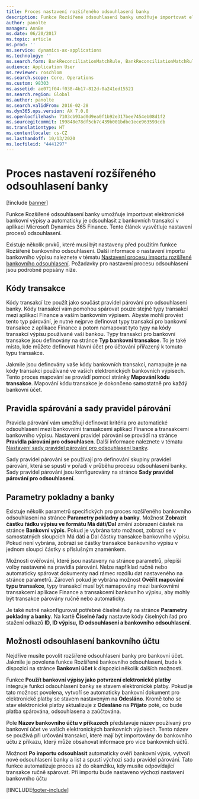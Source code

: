 ```yaml
---
title: Proces nastavení rozšířeného odsouhlasení banky
description: Funkce Rozšířené odsouhlasení banky umožňuje importovat elektronické bankovní výpisy a automaticky je odsouhlasit z bankovních transakcí v aplikaci Microsoft Dynamics 365 Finance. Tento článek vysvětluje nastavení procesů odsouhlasení.
author: panolte
manager: AnnBe
ms.date: 06/20/2017
ms.topic: article
ms.prod: ''
ms.service: dynamics-ax-applications
ms.technology: ''
ms.search.form: BankReconciliationMatchRule, BankReconciliationMatchRuleSet
audience: Application User
ms.reviewer: roschlom
ms.search.scope: Core, Operations
ms.custom: 98303
ms.assetid: ae071f04-f038-4b17-812d-0a241ed15521
ms.search.region: Global
ms.author: panolte
ms.search.validFrom: 2016-02-28
ms.dyn365.ops.version: AX 7.0.0
ms.openlocfilehash: 7103cb93ad0d9ea0f1b92e317bee7454eb08d1f2
ms.sourcegitcommit: 199848e78df5cb7c439b001bdbe1ece963593cdb
ms.translationtype: HT
ms.contentlocale: cs-CZ
ms.lasthandoff: 10/13/2020
ms.locfileid: "4441297"
---
```

# <a name="advanced-bank-reconciliation-setup-process"></a>Proces nastavení rozšířeného odsouhlasení banky

[!include [banner](../includes/banner.md)]

Funkce Rozšířené odsouhlasení banky umožňuje importovat elektronické bankovní výpisy a automaticky je odsouhlasit z bankovních transakcí v aplikaci Microsoft Dynamics 365 Finance. Tento článek vysvětluje nastavení procesů odsouhlasení.  

Existuje několik prvků, které musí být nastaveny před použitím funkce Rozšířené bankovního odsouhlasení. Další informace o nastavení importu bankovního výpisu naleznete v tématu [Nastavení procesu importu rozšířené bankovního odsouhlasení](set-up-advanced-bank-reconciliation-import-process.md).  Požadavky pro nastavení procesu odsouhlasení jsou podrobně popsány níže.

## <a name="transaction-codes"></a>Kódy transakce
Kódy transakcí lze použít jako součást pravidel párování pro odsouhlasení banky. Kódy transakcí vám pomohou spárovat pouze stejné typy transakcí mezi aplikací Finance a vaším bankovním výpisem. Abyste mohli provést tento typ párování, je nutné nejprve definovat typy transakcí pro bankovní transakce z aplikace Finance a potom namapovat tyto typy na kódy transakcí výpisu používané vaší bankou. Typy transakcí pro bankovní transakce jsou definovány na stránce **Typ bankovní transakce**. To je také místo, kde můžete definovat hlavní účet pro účtování přiřazený k tomuto typu transakce. 

Jakmile jsou definovány vaše kódy bankovních transakcí, namapujte je na kódy transakcí používané ve vašich elektronických bankovních výpisech. Tento proces mapování se provádí pomocí stránky **Mapování kódu transakce**. Mapování kódu transakce je dokončeno samostatně pro každý bankovní účet.

## <a name="matching-rules-and-matching-rule-sets"></a>Pravidla spárování a sady pravidel párování
Pravidla párování vám umožňují definovat kritéria pro automatické odsouhlasení mezi bankovními transakcemi aplikací Finance a transakcemi bankovního výpisu. Nastavení pravidel párování se provádí na stránce **Pravidla párování pro odsouhlasen**. Další informace naleznete v tématu [Nastavení sady pravidel párování pro odsouhlasení banky](set-up-bank-reconciliation-matching-rules.md). 

Sady pravidel párování se používají pro definování skupiny pravidel párování, která se spustí v pořadí v průběhu procesu odsouhlasení banky.  Sady pravidel párování jsou konfigurovány na stránce **Sady pravidel párování pro odsouhlasení**.

## <a name="cash-and-bank-management-parameters"></a>Parametry pokladny a banky
Existuje několik parametrů specifických pro proces rozšířeného bankovního odsouhlasení na stránce **Parametry pokladny a banky**.  Možnost **Zobrazit částku řádku výpisu ve formátu Má dáti/Dal** změní zobrazení částek na stránce **Bankovní výpis**. Pokud je vybrána tato možnost, zobrazí se v samostatných sloupcích Má dáti a Dal částky transakce bankovního výpisu. Pokud není vybrána, zobrazí se částky transakce bankovního výpisu v jednom sloupci částky s příslušným znaménkem. 

Možnosti ověřování, které jsou nastaveny na stránce parametrů, přepíší volby nastavené na pravidla párování. Nelze například ručně nebo automaticky spárovat dokumenty nad rámec rozdílu dat nastaveného na stránce parametrů. Zároveň pokud je vybrána možnost **Ověřit mapování typu transakce**, typy transakcí musí být namapovány mezi bankovními transakcemi aplikace Finance a transakcemi bankovního výpisu, aby mohly být transakce párovány ručně nebo automaticky. 

Je také nutné nakonfigurovat potřebné číselné řady na stránce **Parametry pokladny a banky**.  Na kartě **Číselné řady** nastavte kódy číselných řad pro stažení odkazů **ID, ID výpisu, ID odsouhlasení a bankovního odsouhlasení**.

## <a name="bank-account-reconciliation-options"></a>Možnosti odsouhlasení bankovního účtu
Nejdříve musíte povolit rozšířené odsouhlasení banky pro bankovní účet. Jakmile je povolena funkce Rozšířené bankovního odsouhlasení, bude k dispozici na stránce **Bankovní účet** k dispozici několik dalších možností. 

Funkce **Použít bankovní výpisy jako potvrzení elektronické platby** integruje funkci odsouhlasení banky se stavem elektronické platby. Pokud je tato možnost povolena, vytvoří se automaticky bankovní dokument pro elektronické platby se stavem nastaveným na **Odesláno**. Kromě toho se stav elektronické platby aktualizuje z **Odesláno** na **Přijato** poté, co bude platba spárována, odsouhlasena a zaúčtována. 

Pole **Název bankovního účtu v příkazech** představuje název používaný pro bankovní účet ve vašich elektronických bankovních výpisech. Tento název se používá při určování transakcí, které mají být importovány do bankovního účtu z příkazu, který může obsahovat informace pro více bankovních účtů. 

Možnost **Po importu odsouhlasit** automaticky ověří bankovní výpis, vytvoří nové odsouhlasení banky a list a spustí výchozí sadu pravidel párování. Tato funkce automatizuje proces až do okamžiku, kdy musíte odpovídající transakce ručně spárovat. Při importu bude nastaveno výchozí nastavení bankovního účtu





[!INCLUDE[footer-include](../../includes/footer-banner.md)]